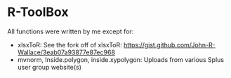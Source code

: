 R-ToolBox
============================
All functions were written by me except for:

- xlsxToR: See the fork off of xlsxToR: https://gist.github.com/John-R-Wallace/3eab07a93877e87ec968
- mvnorm, Inside.polygon, inside.xypolygon: Uploads from various Splus user group website(s)
 
